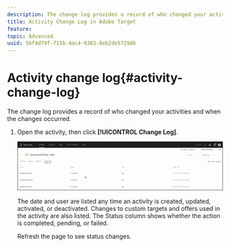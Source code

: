```yaml
---
description: The change log provides a record of who changed your activities and when the changes occurred.
title: Activity Change Log in Adobe Target
feature: 
topic: Advanced
uuid: 5bf4d79f-f15b-4ac4-9303-8eb2de5729d6
---
```


# Activity change log{#activity-change-log}

The change log provides a record of who changed your activities and when the changes occurred.

1. Open the activity, then click **[!UICONTROL Change Log]**.

   ![Activity Change Log](/help/c-activities/assets/change_log.png)

   The date and user are listed any time an activity is created, updated, activated, or deactivated. Changes to custom targets and offers used in the activity are also listed. The Status column shows whether the action is completed, pending, or failed.

   Refresh the page to see status changes. 
